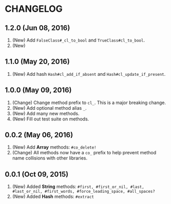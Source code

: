 # CHANGELOG

## 1.2.0 (Jun 08, 2016)

1. (New) Add `FalseClass#_cl_to_bool` and `TrueClass#cl_to_bool`.
2. (New)

## 1.1.0 (May 20, 2016)

1. (New) Add hash `Hash#cl_add_if_absent` and `Hash#cl_update_if_present`.

## 1.0.0 (May 09, 2016)

1. (Change) Change method prefix to `cl_`.  This is a major breaking change.
2. (New) Add optional method alias `_`.
3. (New) Add many new methods.
4. (New) Fill out test suite on methods.

## 0.0.2 (May 06, 2016)

1. (New) Add **Array** methods: `#co_delete!`
2. (Change) All methods now have a `co_` prefix to help prevent method name collisions with other libraries.

## 0.0.1 (Oct 09, 2015)

1. (New) Added **String** methods: `#first, #first_or_nil, #last, #last_or_nil, #first_words, #force_leading_space, #all_spaces?`
2. (New) Added **Hash** methods: `#extract`
